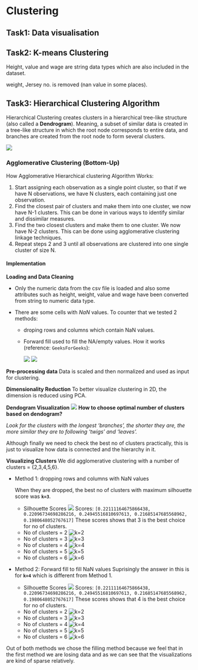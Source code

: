 # Clustering

## Task1: Data visualisation

## Task2: K-means Clustering
Height, value and wage are string data types which are also included in the dataset.

weight, Jersey no. is removed (nan value in some places).

## Task3: Hierarchical Clustering Algorithm
Hierarchical Clustering creates clusters in a hierarchical tree-like structure (also called a **Dendrogram**). Meaning, a subset of similar data is created in a tree-like structure in which the root node corresponds to entire data, and branches are created from the root node to form several clusters.

![](https://i.imgur.com/gv3z1hY.png)
### Agglomerative Clustering (Bottom-Up)
How Agglomerative Hierarchical clustering Algorithm Works:
1. Start assigning each observation as a single point cluster, so that if we have N observations, we have N clusters, each containing just one observation. 
2. Find the closest pair of clusters and make them into one cluster, we now have N-1 clusters. This can be done in various ways to identify similar and dissimilar measures.
3. Find the two closest clusters and make them to one cluster. We now have N-2 clusters. This can be done using agglomerative clustering linkage techniques.
4. Repeat steps 2 and 3 until all observations are clustered into one single cluster of size N.

#### Implementation
**Loading and Data Cleaning**
- Only the numeric data from the csv file is loaded and also some attributes such as height, weight, value and wage have been converted from string to numeric data type.

- There are some cells with *NaN* values. To counter that we tested 2 methods:
    - droping rows and columns which contain NaN values.
    - Forward fill used to fill the NA/empty values. How it works (reference: `GeeksForGeeks`):

        ![](https://i.imgur.com/f2WnhX1.png)
        ![](https://i.imgur.com/jMu5j7r.png)

**Pre-processing data**
Data is scaled and then normalized and used as input for clustering.

**Dimensionality Reduction**
To better visualize clustering in 2D, the dimension is reduced using PCA.

**Dendogram Visualization**
![](https://i.imgur.com/SKxKBcF.png)
**How to choose optimal number of clusters based on dendogram?**

*Look for the clusters with the longest ‘branches’, the shorter they are, the more similar they are to following ‘twigs’ and ‘leaves’.*

Although finally we need to check the best no of clusters practically, this is just to visualize how data is connected and the hierarchy in it.

**Visualizing Clusters**
We did agglomerative clustering with a number of clusters = {2,3,4,5,6}.
- Method 1: dropping rows and columns with NaN values

    When they are dropped, the best no of clusters with maximum silhouette score was **`k=3`**.
    - Silhouette Scores
    ![](https://i.imgur.com/qYxhENp.png)
    Scores: ``[0.22111164675866438, 0.22096734698286216, 0.24945516810697613, 0.21685147685568962, 0.1980648052767617]``
    These scores shows that 3 is the best choice for no of clusters.
    - No of clusters = 2
    ![k=2](https://i.imgur.com/RCiLb4T.png)
    - No of clusters = 3
    ![k=3](https://i.imgur.com/9LBwD3B.png)
    - No of clusters = 4
    ![k=4](https://i.imgur.com/CKNieKn.png)
    - No of clusters = 5
    ![k=5](https://i.imgur.com/2IWlLtK.png)
    - No of clusters = 6
    ![k=6](https://i.imgur.com/dxrudPM.png)

- Method 2: Forward fill to fill NaN values
    Suprisingly the answer in this is for **`k=4`** which is different from Method 1.
    - Silhouette Scores
    ![](https://i.imgur.com/cAHbbWx.png)
    Scores: `[0.22111164675866438, 0.22096734698286216, 0.24945516810697613, 0.21685147685568962, 0.1980648052767617]`
    These scores shows that 4 is the best choice for no of clusters.
    - No of clusters = 2
    ![k=2](https://i.imgur.com/8xkPCYB.png)
    - No of clusters = 3
    ![k=3](https://i.imgur.com/haRWot0.png)
    - No of clusters = 4
    ![k=4](https://i.imgur.com/HW3FuZO.png)
    - No of clusters = 5
    ![k=5](https://i.imgur.com/0RB8pWl.png)
    - No of clusters = 6
    ![k=6](https://i.imgur.com/4AIbZSC.png)

Out of both methods we chose the filling method because we feel that in the first method we are losing data and as we can see that the visualizations are kind of sparse relatively.